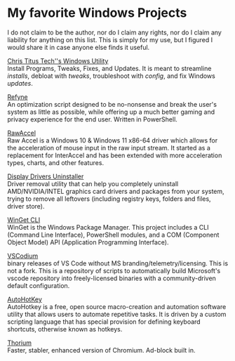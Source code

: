 # My favorite Windows Projects
I do not claim to be the author, nor do I claim any rights, nor do I claim any liability for anything on this list. This is simply for my use, but I figured I would share it in case anyone else finds it useful.

[Chris Titus Tech''s Windows Utility]([github.com/ChrisTitusTech/winutil](https://github.com/ChrisTitusTech/winutil))<br>
Install Programs, Tweaks, Fixes, and Updates. It is meant to streamline _installs_, debloat with _tweaks_, troubleshoot with _config_, and fix Windows _updates_.

[Refyne](https://github.com/prolix-oc/Refyne)<br>
An optimization script designed to be no-nonsense and break the user's system as little as possible, while offering up a much better gaming and privacy experience for the end user. Written in PowerShell.

[RawAccel](https://github.com/a1xd/rawaccel)<br>
Raw Accel is a Windows 10 & Windows 11 x86-64 driver which allows for the acceleration of mouse input in the raw input stream. It started as a replacement for InterAccel and has been extended with more acceleration types, charts, and other features.

[Display Drivers Uninstaller](https://github.com/Wagnard/display-drivers-uninstaller)<br>
Driver removal utility that can help you completely uninstall AMD/NVIDIA/INTEL graphics card drivers and packages from your system, trying to remove all leftovers (including registry keys, folders and files, driver store).

[WinGet CLI](https://github.com/microsoft/winget-cli)<br>
WinGet is the Windows Package Manager. This project includes a CLI (Command Line Interface), PowerShell modules, and a COM (Component Object Model) API (Application Programming Interface).

[VSCodium](https://github.com/VSCodium/vscodium)<br>
binary releases of VS Code without MS branding/telemetry/licensing. This is not a fork. This is a repository of scripts to automatically build Microsoft's vscode repository into freely-licensed binaries with a community-driven default configuration.

[AutoHotKey](https://github.com/AutoHotkey/AutoHotkey)<br>
AutoHotkey is a free, open source macro-creation and automation software utility that allows users to automate repetitive tasks. It is driven by a custom scripting language that has special provision for defining keyboard shortcuts, otherwise known as hotkeys.

[Thorium](https://github.com/Alex313031/thorium)<br>
Faster, stabler, enhanced version of Chromium. Ad-block built in.

